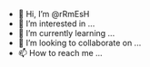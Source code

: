 - 👋 Hi, I’m @rRmEsH
- 👀 I’m interested in ...
- 🌱 I’m currently learning ...
- 💞️ I’m looking to collaborate on ...
- 📫 How to reach me ...

<!---
rRmEsH/rRmEsH is a ✨ special ✨ repository because its `README.md` (this file) appears on your GitHub profile.
You can click the Preview link to take a look at your changes.
--->
